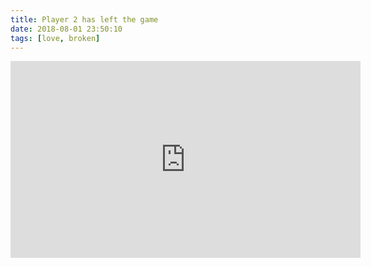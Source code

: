 ```yaml
---
title: Player 2 has left the game
date: 2018-08-01 23:50:10
tags: [love, broken]
---
```


<iframe width="560" height="315" src="https://www.youtube.com/embed/o7iL2KzDh38?rel=0&amp;controls=0&amp;showinfo=0" frameborder="0" allow="autoplay; encrypted-media" allowfullscreen></iframe>
